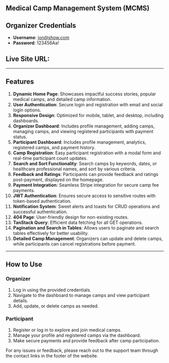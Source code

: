 ## Medical Camp Management System (MCMS)

## Organizer Credentials
- **Username**: jon@show.com
- **Password**: 123456Aa!

## Live Site URL: 

---

## Features
1. **Dynamic Home Page**: Showcases impactful success stories, popular medical camps, and detailed camp information.
2. **User Authentication**: Secure login and registration with email and social login options.
3. **Responsive Design**: Optimized for mobile, tablet, and desktop, including dashboards.
4. **Organizer Dashboard**: Includes profile management, adding camps, managing camps, and viewing registered participants with payment status.
5. **Participant Dashboard**: Includes profile management, analytics, registered camps, and payment history.
6. **Camp Registration**: Easy participant registration with a modal form and real-time participant count updates.
7. **Search and Sort Functionality**: Search camps by keywords, dates, or healthcare professional names, and sort by various criteria.
8. **Feedback and Ratings**: Participants can provide feedback and ratings post-payment, displayed on the homepage.
9. **Payment Integration**: Seamless Stripe integration for secure camp fee payments.
10. **JWT Authentication**: Ensures secure access to sensitive routes with token-based authentication.
11. **Notification System**: Sweet alerts and toasts for CRUD operations and successful authentication.
12. **404 Page**: User-friendly design for non-existing routes.
13. **TanStack Query**: Efficient data fetching for all GET operations.
14. **Pagination and Search in Tables**: Allows users to paginate and search tables effectively for better usability.
15. **Detailed Camp Management**: Organizers can update and delete camps, while participants can cancel registrations before payment.

---

## How to Use
### Organizer
1. Log in using the provided credentials.
2. Navigate to the dashboard to manage camps and view participant details.
3. Add, update, or delete camps as needed.

### Participant
1. Register or log in to explore and join medical camps.
2. Manage your profile and registered camps via the dashboard.
3. Make secure payments and provide feedback after camp participation.

For any issues or feedback, please reach out to the support team through the contact links in the footer of the website.